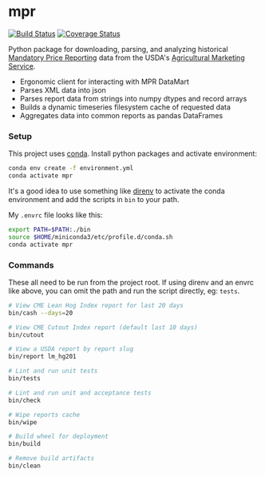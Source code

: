 mpr
===
[![Build Status](https://travis-ci.com/gumballhead/mpr.svg?branch=master)](https://travis-ci.com/gumballhead/mpr)
[![Coverage Status](https://coveralls.io/repos/github/gumballhead/mpr/badge.svg?branch=master)](https://coveralls.io/github/gumballhead/mpr?branch=master)

Python package for downloading, parsing, and analyzing historical [Mandatory Price Reporting](https://mpr.datamart.ams.usda.gov/) data from the USDA's [Agricultural Marketing Service](https://www.ams.usda.gov/).

- Ergonomic client for interacting with MPR DataMart
- Parses XML data into json
- Parses report data from strings into numpy dtypes and record arrays
- Builds a dynamic timeseries filesystem cache of requested data
- Aggregates data into common reports as pandas DataFrames 

### Setup
This project uses [conda](https://conda.io/en/latest/miniconda.html). Install python packages and activate environment:
```bash
conda env create -f environment.yml
conda activate mpr
```

It's a good idea to use something like [direnv](https://direnv.net/) to activate the conda environment and add the scripts in `bin` to your path. 

My `.envrc` file looks like this:
```bash
export PATH=$PATH:./bin
source $HOME/miniconda3/etc/profile.d/conda.sh
conda activate mpr
```

### Commands
These all need to be run from the project root. If using direnv and an envrc like above, you can omit the path and run the script directly, eg: `tests`.

```bash
# View CME Lean Hog Index report for last 20 days
bin/cash --days=20

# View CME Cutout Index report (default last 10 days)
bin/cutout

# View a USDA report by report slug
bin/report lm_hg201

# Lint and run unit tests
bin/tests

# Lint and run unit and acceptance tests
bin/check

# Wipe reports cache
bin/wipe

# Build wheel for deployment
bin/build

# Remove build artifacts
bin/clean
```
